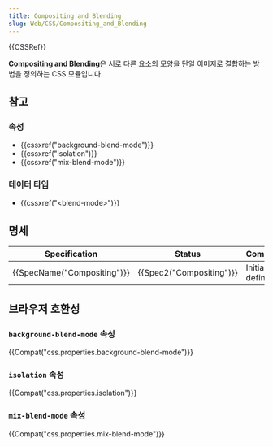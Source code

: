 ```yaml
---
title: Compositing and Blending
slug: Web/CSS/Compositing_and_Blending
---
```

{{CSSRef}}

**Compositing and Blending**은 서로 다른 요소의 모양을 단일 이미지로 결합하는 방법을 정의하는 CSS 모듈입니다.

## 참고

### 속성

- {{cssxref("background-blend-mode")}}
- {{cssxref("isolation")}}
- {{cssxref("mix-blend-mode")}}

### 데이터 타입

- {{cssxref("&lt;blend-mode&gt;")}}

## 명세

| Specification                        | Status                           | Comment            |
| ------------------------------------ | -------------------------------- | ------------------ |
| {{SpecName("Compositing")}} | {{Spec2("Compositing")}} | Initial definition |

## 브라우저 호환성

### `background-blend-mode` 속성

{{Compat("css.properties.background-blend-mode")}}

### `isolation` 속성

{{Compat("css.properties.isolation")}}

### `mix-blend-mode` 속성

{{Compat("css.properties.mix-blend-mode")}}
